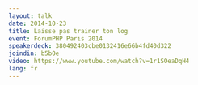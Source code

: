 ```yaml
---
layout: talk
date: 2014-10-23
title: Laisse pas trainer ton log
event: ForumPHP Paris 2014
speakerdeck: 380492403cbe0132416e66b4fd40d322
joindin: b5b0e
video: https://www.youtube.com/watch?v=1r1SOeaDqH4
lang: fr
---
```

